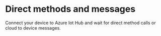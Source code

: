 Direct methods and messages
===========================

Connect your device to Azure Iot Hub and wait for direct method calls or cloud to device messages.
